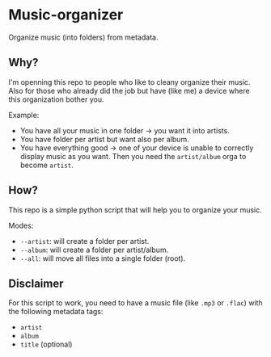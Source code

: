 # Music-organizer
Organize music (into folders) from metadata.

## Why?
I'm openning this repo to people who like to cleany organize their music. Also for those who already did the job but have (like me) a device where this organization bother you.

Example:
- You have all your music in one folder -> you want it into artists.
- You have folder per artist but want also per album.
- You have everything good -> one of your device is unable to correctly display music as you want. Then you need the `artist/album` orga to become `artist`.

## How?
This repo is a simple python script that will help you to organize your music.

Modes:
- `--artist`: will create a folder per artist.
- `--album`: will create a folder per artist/album.
- `--all`: will move all files into a single folder (root).

## Disclaimer
For this script to work, you need to have a music file (like `.mp3` or `.flac`) with the following metadata tags:
- `artist`
- `album`
- `title` (optional)
